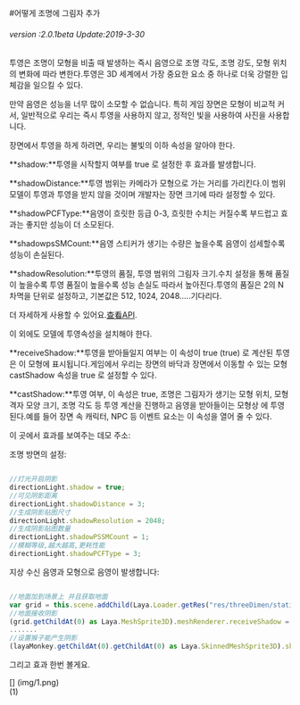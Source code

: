 #어떻게 조명에 그림자 추가

###### *version :2.0.1beta   Update:2019-3-30*

투영은 조명이 모형을 비출 때 발생하는 즉시 음영으로 조명 각도, 조명 강도, 모형 위치의 변화에 따라 변한다.투영은 3D 세계에서 가장 중요한 요소 중 하나로 더욱 강렬한 입체감을 일으킬 수 있다.

만약 음영은 성능을 너무 많이 소모할 수 없습니다. 특히 게임 장면은 모형이 비교적 커서, 일반적으로 우리는 즉시 투영을 사용하지 않고, 정적인 빛을 사용하여 사진을 사용합니다.

장면에서 투영을 하게 하려면, 우리는 불빛의 이하 속성을 알아야 한다.

**shadow:**투영을 시작할지 여부를 true 로 설정한 후 효과를 발생합니다.

**shadowDistance:**투영 범위는 카메라가 모형으로 가는 거리를 가리킨다.이 범위 모델이 투영과 투영을 받지 않을 것이며 개발자는 장면 크기에 따라 설정할 수 있다.

**shadowPCFType:**음영이 흐릿한 등급 0-3, 흐릿한 수치는 커질수록 부드럽고 효과는 좋지만 성능이 더 소모된다.

**shadowpsSMCount:**음영 스티커가 생기는 수량은 높을수록 음영이 섬세할수록 성능이 손실된다.

**shadowResolution:**투영의 품질, 투영 범위의 그림자 크기.수치 설정을 통해 품질이 높을수록 투영 품질이 높을수록 성능 손실도 따라서 높아진다.투영의 품질은 2의 N 차멱을 단위로 설정하고, 기본값은 512, 1024, 2048.....기다리다.

더 자세하게 사용할 수 있어요.[查看API](https://layaair.ldc.layabox.com/api2/Chinese/index.html?category=3D&class=laya.d3.core.light.LightSprite).

이 외에도 모델에 투영속성을 설치해야 한다.

**receiveShadow:**투영을 받아들일지 여부는 이 속성이 true (true) 로 계산된 투영은 이 모형에 표시됩니다.게임에서 우리는 장면의 바닥과 장면에서 이동할 수 있는 모형 castShadow 속성을 true 로 설정할 수 있다.

**castShadow:**투영 여부, 이 속성은 true, 조명은 그림자가 생기는 모형 위치, 모형 격자 모양 크기, 조명 각도 등 투영 계산을 진행하고 음영을 받아들이는 모형상 에 투영된다.예를 들어 장면 속 캐릭터, NPC 등 이벤트 요소는 이 속성을 열어 줄 수 있다.

이 곳에서 효과를 보여주는 데모 주소:

조명 방면의 설정:


```typescript

//灯光开启阴影
directionLight.shadow = true;
//可见阴影距离
directionLight.shadowDistance = 3;
//生成阴影贴图尺寸
directionLight.shadowResolution = 2048;
//生成阴影贴图数量
directionLight.shadowPSSMCount = 1;
//模糊等级,越大越高,更耗性能
directionLight.shadowPCFType = 3;
```


지상 수신 음영과 모형으로 음영이 발생합니다:


```typescript

//地面加到场景上 并且获取地面
var grid = this.scene.addChild(Laya.Loader.getRes("res/threeDimen/staticModel/grid/plane.lh")) as Laya.Sprite3D;
//地面接收阴影
(grid.getChildAt(0) as Laya.MeshSprite3D).meshRenderer.receiveShadow = true;
.......
//设置猴子能产生阴影
(layaMonkey.getChildAt(0).getChildAt(0) as Laya.SkinnedMeshSprite3D).skinnedMeshRenderer.castShadow = true;

```


그리고 효과 한번 볼게요.

[] (img/1.png)<br>(1)

